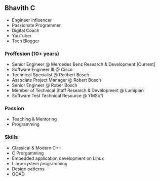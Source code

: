 ## Bhavith C 

- Engineer influencer
- Passionate Programmer
- Digital Coach
- YouTuber 
- Tech Blogger

### Proffesion (10+ years)
- Senior Engineer @ Mercedes Benz Research & Development [Current]
- Software Engineer III @ Cisco
- Technical Specialist @ Reobert Bosch 
- Associate Project Manager @ Robert Bosch
- Senior Engineer @ Rober Bosch
- Member of Technical Staff Research & Development @ Lumiplan
- Software Test Technical Resource @ YMSoft

### Passion
- Teaching & Mentoring 
- Programming 

### Skills 
- Classical & Modern C++
- C Prorgamming 
- Embedded application development on Linux
- Linux system programming 
- Design patterns 
- OOAD 




<!--
**bhavithc/bhavithc** is a ✨ _special_ ✨ repository because its `README.md` (this file) appears on your GitHub profile.

Here are some ideas to get you started:

- 🔭 I’m currently working on ...
- 🌱 I’m currently learning ...
- 👯 I’m looking to collaborate on ...
- 🤔 I’m looking for help with ...
- 💬 Ask me about ...
- 📫 How to reach me: ...
- 😄 Pronouns: ...
- ⚡ Fun fact: ...
-->

